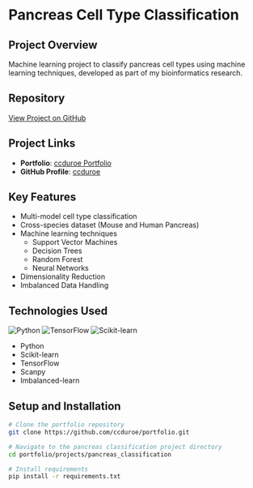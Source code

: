 # Pancreas Cell Type Classification

## Project Overview
Machine learning project to classify pancreas cell types using machine learning techniques, developed as part of my bioinformatics research.

## Repository
[View Project on GitHub](https://github.com/ccduroe/portfolio/tree/main/projects/pancreas_classification)

## Project Links
- **Portfolio**: [ccduroe Portfolio](https://github.com/ccduroe/portfolio)
- **GitHub Profile**: [ccduroe](https://github.com/ccduroe)

## Key Features
- Multi-model cell type classification
- Cross-species dataset (Mouse and Human Pancreas)
- Machine learning techniques
  - Support Vector Machines
  - Decision Trees
  - Random Forest
  - Neural Networks
- Dimensionality Reduction
- Imbalanced Data Handling

## Technologies Used
![Python](https://img.shields.io/badge/Python-3776AB?style=for-the-badge&logo=python&logoColor=white)
![TensorFlow](https://img.shields.io/badge/TensorFlow-FF6F00?style=for-the-badge&logo=tensorflow&logoColor=white)
![Scikit-learn](https://img.shields.io/badge/Scikit--learn-F7931E?style=for-the-badge&logo=scikit-learn&logoColor=white)

- Python
- Scikit-learn
- TensorFlow
- Scanpy
- Imbalanced-learn

## Setup and Installation
```bash
# Clone the portfolio repository
git clone https://github.com/ccduroe/portfolio.git

# Navigate to the pancreas classification project directory
cd portfolio/projects/pancreas_classification

# Install requirements
pip install -r requirements.txt
